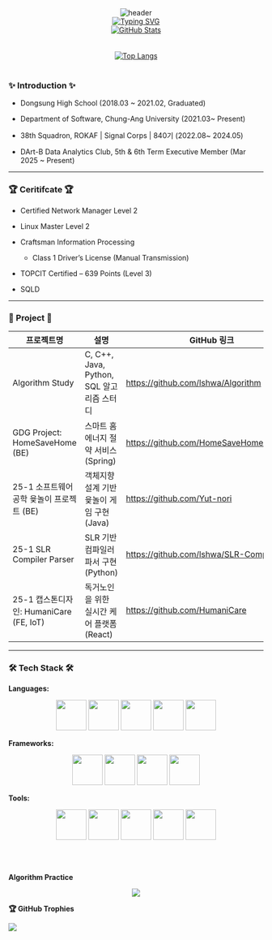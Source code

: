<!-- 헤더 이미지 -->
<div align="center">
  <img src="https://capsule-render.vercel.app/api?type=waving&color=gradient&height=300&section=header&text=Hello~~%20I'm%20승화%20👋" alt="header">
</div>

<!-- Typing SVG -->
<div align="center">
  <a href="https://git.io/typing-svg">
    <img src="https://readme-typing-svg.demolab.com?font=Fira+Code&size=25&pause=1000&color=9B1FF7&background=F0F0F000&width=435&lines=Welcome+to+lshwa's+github" alt="Typing SVG" />
  </a>
</div>

<!-- GitHub Stats -->
<div align="center">
  <a href="https://github.com/lshwa">
    <img src="https://github-readme-stats.vercel.app/api?username=lshwa&count_private=true&show_icons=true&theme=dark" alt="GitHub Stats" />
  </a>
</div>

<br>
<br>

<!-- Top Languages -->
<div align="center">
  <a href="https://github.com/lshwa">
    <img src="https://github-readme-stats.vercel.app/api/top-langs/?username=lshwa&hide=jupyter%20notebook&layout=compact&theme=dark" alt="Top Langs" />
  </a>
</div>
<!--
[![Top Langs](https://github-readme-stats.vercel.app/api/top-langs/?username=lshwa&langs_count=5)](https://github.com/anuraghazra/github-readme-stats)
-->

<br>

### ✨ Introduction ✨ 

- Dongsung High School (2018.03 ~ 2021.02, Graduated)

- Department of Software, Chung-Ang University (2021.03~ Present)
  
- 38th Squadron, ROKAF | Signal Corps | 840기 (2022.08~ 2024.05)

- DArt-B Data Analytics Club, 5th & 6th Term Executive Member (Mar 2025 ~ Present)



---

### 🏆 Ceritifcate 🏆

- Certified Network Manager Level 2

- Linux Master Level 2

- Craftsman Information Processing

  + Class 1 Driver’s License (Manual Transmission)

- TOPCIT Certified – 639 Points (Level 3)

- SQLD 


---

### 📜 Project 📜

| 프로젝트명 | 설명 | GitHub 링크 |
|------------|------|-------------|
| Algorithm Study | C, C++, Java, Python, SQL 알고리즘 스터디 | https://github.com/lshwa/Algorithm |
| GDG Project: HomeSaveHome (BE) | 스마트 홈 에너지 절약 서비스(Spring) | https://github.com/HomeSaveHome/HSH_BE |
| 25-1 소프트웨어 공학 윷놀이 프로젝트 (BE) | 객체지향 설계 기반 윷놀이 게임 구현(Java) | https://github.com/Yut-nori |
| 25-1 SLR Compiler Parser | SLR 기반 컴파일러 파서 구현(Python) | https://github.com/lshwa/SLR-Compiler |
| 25-1 캡스톤디자인: HumaniCare (FE, IoT) | 독거노인을 위한 실시간 케어 플랫폼(React) | https://github.com/HumaniCare |
---

### 🛠️ Tech Stack 🛠️

**Languages:**  
<p align="center">
  <img src="https://cdn.jsdelivr.net/gh/devicons/devicon/icons/c/c-original.svg" width="60" height="60" />
  <img src="https://cdn.jsdelivr.net/gh/devicons/devicon/icons/cplusplus/cplusplus-original.svg" width="60" height="60" />
  <img src="https://cdn.jsdelivr.net/gh/devicons/devicon/icons/python/python-original.svg" width="60" height="60" />
  <img src="https://cdn.jsdelivr.net/gh/devicons/devicon/icons/java/java-original.svg" width="60" height="60" />
  <img src="https://cdn.jsdelivr.net/gh/devicons/devicon/icons/javascript/javascript-original.svg" width="60" height="60" />
</p>

**Frameworks:**  
<p align="center">
  <img src="https://cdn.jsdelivr.net/gh/devicons/devicon/icons/spring/spring-original.svg" width="60" height="60" />
  <img src="https://cdn.jsdelivr.net/gh/devicons/devicon/icons/react/react-original.svg" width="60" height="60" />
  <img src="https://cdn.jsdelivr.net/gh/devicons/devicon/icons/html5/html5-original.svg" width="60" height="60" />
  <img src="https://cdn.jsdelivr.net/gh/devicons/devicon/icons/css3/css3-original.svg" width="60" height="60" />
</p>

**Tools:**  
<p align="center">
  <img src="https://cdn.jsdelivr.net/gh/devicons/devicon/icons/mysql/mysql-original.svg" width="60" height="60" />
  <img src="https://cdn.jsdelivr.net/gh/devicons/devicon/icons/git/git-original.svg" width="60" height="60" />
  <img src="https://cdn.jsdelivr.net/gh/devicons/devicon/icons/github/github-original.svg" width="60" height="60" />
  <img src="https://cdn.jsdelivr.net/gh/devicons/devicon/icons/vscode/vscode-original.svg" width="60" height="60" />
  <img src="https://cdn.jsdelivr.net/gh/devicons/devicon/icons/jupyter/jupyter-original.svg" width="60" height="60" />
</p>

<br>
<br> 

**Algorithm Practice** 
<p align="center">
  <a href="https://solved.ac/sw092311">
    <img src="http://mazassumnida.wtf/api/generate_badge?boj=sw092311"/>
  </a>
</p>

**🏆 GitHub Trophies**

![](https://github-profile-trophy.vercel.app/?username=lshwa&theme=radical&no-frame=false&no-bg=false&margin-w=4)
